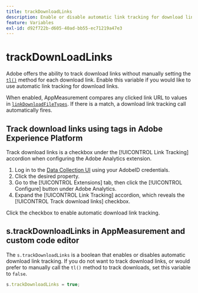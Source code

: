 ```yaml
---
title: trackDownloadLinks
description: Enable or disable automatic link tracking for download links.
feature: Variables
exl-id: d92f722b-d605-40ad-bb55-ec71219a47e3
---
```

# trackDownLoadLinks

Adobe offers the ability to track download links without manually setting the [`tl()`](../functions/tl-method.md) method for each download link. Enable this variable if you would like to use automatic link tracking for download links.

When enabled, AppMeasurement compares any clicked link URL to values in [`linkDownloadFileTypes`](linkdownloadfiletypes.md). If there is a match, a download link tracking call automatically fires.

## Track download links using tags in Adobe Experience Platform

Track download links is a checkbox under the [!UICONTROL Link Tracking] accordion when configuring the Adobe Analytics extension.

1. Log in to the [Data Collection UI](https://experience.adobe.com/data-collection) using your AdobeID credentials.
2. Click the desired property.
3. Go to the [!UICONTROL Extensions] tab, then click the [!UICONTROL Configure] button under Adobe Analytics.
4. Expand the [!UICONTROL Link Tracking] accordion, which reveals the [!UICONTROL Track download links] checkbox.

Click the checkbox to enable automatic download link tracking.

## s.trackDownloadLinks in AppMeasurement and custom code editor

The `s.trackDownloadLinks` is a boolean that enables or disables automatic download link tracking. If you do not want to track download links, or would prefer to manually call the `tl()` method to track downloads, set this variable to `false`.

```js
s.trackDownloadLinks = true;
```
